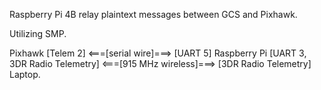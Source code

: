 Raspberry Pi 4B relay plaintext messages between GCS and Pixhawk.

Utilizing SMP.

Pixhawk [Telem 2]    <===[serial wire]===>     [UART 5] Raspberry Pi [UART 3, 3DR Radio Telemetry]    <===[915 MHz wireless]===>    [3DR Radio Telemetry] Laptop.
